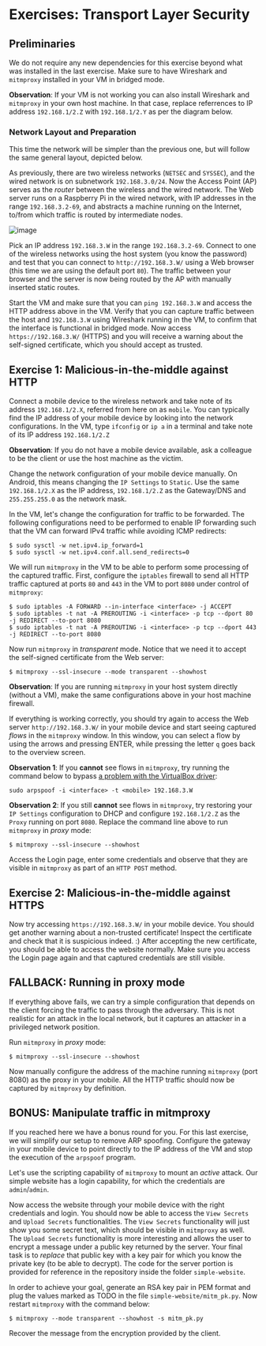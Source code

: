 # Exercises: Transport Layer Security

## Preliminaries

We do not require any new dependencies for this exercise beyond what was installed in the last exercise. Make sure to have Wireshark and `mitmproxy` installed in your VM in bridged mode.

**Observation**: If your VM is not working you can also install Wireshark and `mitmproxy` in your own host machine. In that case, replace referrences to IP address `192.168.1/2.Z` with `192.168.1/2.Y` as per the diagram below.

### Network Layout and Preparation

This time the network will be simpler than the previous one, but will follow the same general layout, depicted below.

As previously, there are two wireless networks (`NETSEC` and `SYSSEC`), and the wired network is on subnetwork `192.168.3.0/24`.
Now the Access Point (AP) serves as the _router_ between the wireless and the wired network.
The Web server runs on a Raspberry Pi in the wired network, with IP addresses in the range `192.168.3.2-69`, and abstracts a machine running on the Internet, to/from which traffic is routed by intermediate nodes.

![image](https://github.com/dfaranha/au-syssec-f23/blob/master/exercises/06_transport_layer_security/network-layout.png)

Pick an IP address `192.168.3.W` in the range `192.168.3.2-69`.
Connect to one of the wireless networks using the host system (you know the password) and test that you can connect to `http://192.168.3.W/` using a Web browser (this time we are using the default port `80`).
The traffic between your browser and the server is now being routed by the AP with manually inserted static routes.

Start the VM and make sure that you can `ping 192.168.3.W` and access the HTTP address above in the VM.
Verify that you can capture traffic between the host and `192.168.3.W` using Wireshark running in the VM, to confirm that the interface is functional in bridged mode.
Now access `https://192.168.3.W/` (HTTPS) and you will receive a warning about the self-signed certificate, which you should accept as trusted.

## Exercise 1: Malicious-in-the-middle against HTTP

Connect a mobile device to the wireless network and take note of its address `192.168.1/2.X`, referred from here on as `mobile`.
You can typically find the IP address of your mobile device by looking into the network configurations.
In the VM, type `ifconfig` or `ip a` in a terminal and take note of its IP address `192.168.1/2.Z`

**Observation**: If you do not have a mobile device available, ask a colleague to be the client or use the host machine as the victim.

Change the network configuration of your mobile device manually. On Android, this means changing the `IP Settings` to `Static`.
Use the same `192.168.1/2.X` as the IP address, `192.168.1/2.Z` as the Gateway/DNS and `255.255.255.0` as the network mask.

In the VM, let's change the configuration for traffic to be forwarded.
The following configurations need to be performed to enable IP forwarding such that the VM can forward IPv4 traffic while avoiding ICMP redirects:

```
$ sudo sysctl -w net.ipv4.ip_forward=1
$ sudo sysctl -w net.ipv4.conf.all.send_redirects=0
```

We will run `mitmproxy` in the VM to be able to perform some processing of the captured traffic. First, configure the `iptables` firewall to send all HTTP traffic captured at ports `80` and `443` in the VM to port `8080` under control of `mitmproxy`:

```
$ sudo iptables -A FORWARD --in-interface <interface> -j ACCEPT
$ sudo iptables -t nat -A PREROUTING -i <interface> -p tcp --dport 80 -j REDIRECT --to-port 8080
$ sudo iptables -t nat -A PREROUTING -i <interface> -p tcp --dport 443 -j REDIRECT --to-port 8080
```

Now run `mitmproxy` in _transparent_ mode. Notice that we need it to accept the self-signed certificate from the Web server:

```
$ mitmproxy --ssl-insecure --mode transparent --showhost
```

**Observation**: If you are running `mitmproxy` in your host system directly (without a VM), make the same configurations above in your host machine firewall.

If everything is working correctly, you should try again to access the Web server `http://192.168.3.W/` in your mobile device and start seeing captured _flows_ in the `mitmproxy` window.
In this window, you can select a flow by using the arrows and pressing ENTER, while pressing the letter `q` goes back to the overview screen.

**Observation 1**: If you **cannot** see flows in `mitmproxy`, try running the command below to bypass [a problem with the VirtualBox driver](https://security.stackexchange.com/questions/197453/mitm-using-arp-spoofing-with-kali-linux-running-on-virtualbox-with-bridged-wifi):

```
sudo arpspoof -i <interface> -t <mobile> 192.168.3.W
```

**Observation 2**: If you still **cannot** see flows in `mitmproxy`, try restoring your `IP Settings` configuration to DHCP and configure ``192.168.1/2.Z`` as the `Proxy` running on port `8080`. Replace the command line above to run `mitmproxy` in _proxy_ mode:

```
$ mitmproxy --ssl-insecure --showhost
```
Access the Login page, enter some credentials and observe that they are visible in `mitmproxy` as part of an `HTTP POST` method.

## Exercise 2: Malicious-in-the-middle against HTTPS

Now try accessing `https://192.168.3.W/` in your mobile device.
You should get another warning about a non-trusted certificate! Inspect the certificate and check that it is suspicious indeed. :)
After accepting the new certificate, you should be able to access the website normally.
Make sure you access the Login page again and that captured credentials are still visible.

## FALLBACK: Running in proxy mode

If everything above fails, we can try a simple configuration that depends on the client forcing the traffic to pass through the adversary. This is not realistic for an attack in the local network, but it captures an attacker in a privileged network position.

Run `mitmproxy` in _proxy_ mode:

```
$ mitmproxy --ssl-insecure --showhost
```

Now manually configure the address of the machine running `mitmproxy` (port 8080) as the proxy in your mobile. All the HTTP traffic should now be captured by `mitmproxy` by definition.

## BONUS: Manipulate traffic in mitmproxy

If you reached here we have a bonus round for you. For this last exercise, we will simplify our setup to remove ARP spoofing.
Configure the gateway in your mobile device to point directly to the IP address of the VM and stop the execution of the `arpspoof` program.

Let's use the scripting capability of `mitmproxy` to mount an _active_ attack.
Our simple website has a login capability, for which the credentials are `admin`/`admin`.

Now access the website through your mobile device with the right credentials and login. You should now be able to access the `View Secrets` and `Upload Secrets` functionalities.
The `View Secrets` functionality will just show you some secret text, which should be visible in `mitmproxy` as well.
The `Upload Secrets` functionality is more interesting and allows the user to encrypt a message under a public key returned by the server.
Your final task is to _replace_ that public key with a key pair for which you know the private key (to be able to decrypt).
The code for the server portion is provided for reference in the repository inside the folder `simple-website`.

In order to achieve your goal, generate an RSA key pair in PEM format and plug the values marked as TODO in the file `simple-website/mitm_pk.py`. Now restart `mitmproxy` with the command below:

```
$ mitmproxy --mode transparent --showhost -s mitm_pk.py
```

Recover the message from the encryption provided by the client.
